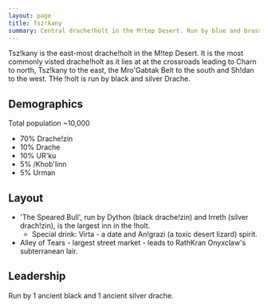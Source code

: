 ```yaml
---
layout: page
title: Tsz!kany
summary: Central drache!holt in the M!tep Desert. Run by blue and brass Drache.
---
```


Tsz!kany is the east-most drache!holt in the M!tep Desert.  It is the most commonly visted drache!holt as it lies at at the crossroads leading to Charn to north, Tsz!kany to the east, the Mro'Gabtak Belt to the south and Sh!dan to the west.
THe !holt is run by black and silver Drache.

## Demographics
Total population ~10,000
- 70% Drache!zin
- 10% Drache
- 10% UR'ku
- 5% /Khob'linn
- 5% Urman

## Layout

- 'The Speared Bull', run by Dython (black drache!zin) and Irreth (silver drach!zin), is the largest inn in the !holt.
  - Special drink: Virta - a date and An!grazi (a toxic desert lizard) spirit.
- Alley of Tears - largest street market - leads to RathKran Onyxclaw's subterranean lair.

## Leadership

Run by 1 ancient black and 1 ancient silver drache.


